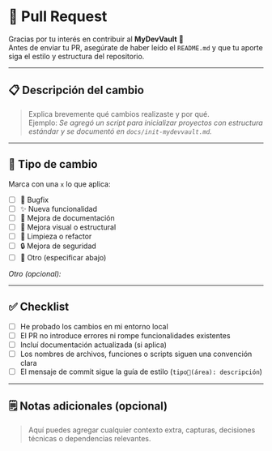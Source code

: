 # 🚀 Pull Request

Gracias por tu interés en contribuir al **MyDevVault** 🧰  
Antes de enviar tu PR, asegúrate de haber leído el `README.md` y que tu aporte siga el estilo y estructura del repositorio.

---

## 📋 Descripción del cambio

> Explica brevemente qué cambios realizaste y por qué.  
> Ejemplo: _Se agregó un script para inicializar proyectos con estructura estándar y se documentó en `docs/init-mydevvault.md`._

---

## 🔧 Tipo de cambio

Marca con una `x` lo que aplica:

- [ ] 🐛 Bugfix
- [ ] ✨ Nueva funcionalidad
- [ ] 📝 Mejora de documentación
- [ ] 🎨 Mejora visual o estructural
- [ ] 🧼 Limpieza o refactor
- [ ] 🔒 Mejora de seguridad
- [ ] 🧪 Otro (especificar abajo)

_Otro (opcional):_

---

## ✅ Checklist

- [ ] He probado los cambios en mi entorno local
- [ ] El PR no introduce errores ni rompe funcionalidades existentes
- [ ] Incluí documentación actualizada (si aplica)
- [ ] Los nombres de archivos, funciones o scripts siguen una convención clara
- [ ] El mensaje de commit sigue la guía de estilo (`tipo🎨(área): descripción`)

---

## 🗒️ Notas adicionales (opcional)

> Aquí puedes agregar cualquier contexto extra, capturas, decisiones técnicas o dependencias relevantes.
